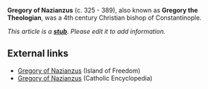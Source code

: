**Gregory of Nazianzus** (c. 325 - 389), also known as
**Gregory the Theologian**, was a 4th century Christian bishop of
Constantinople.

*This article is a **[stub](http://www.theopedia.com/Category:Theopedia_stubs "Category:Theopedia stubs")**. Please edit it to add information.*
## External links

-   [Gregory of Nazianzus](http://www.island-of-freedom.com/GREGORY.HTM)
    (Island of Freedom)
-   [Gregory of Nazianzus](http://www.newadvent.org/cathen/07010b.htm)
    (Catholic Encyclopedia)



